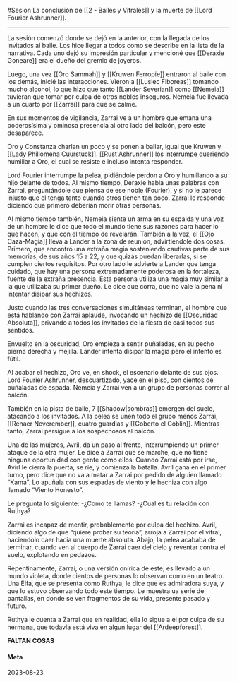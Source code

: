 #Sesion
La conclusión de [[2 - Bailes y Vitrales]] y la muerte de [[Lord Fourier Ashrunner]].

---

La sesión comenzó donde se dejó en la anterior, con la llegada de los invitados al baile. Los hice llegar a todos como se describe en la lista de la narrativa. Cada uno dejó su impresión particular y mencioné que [[Deraxie Goneare]] era el dueño del gremio de joyeros.

Luego, una vez [[Oro Sammah]] y [[Kruwen Ferropie]] entraron al baile con los demás, inicié las interacciones. Vieron a [[Luslec Fiboreas]] tomando mucho alcohol, lo que hizo que tanto [[Lander Severian]] como [[Nemeia]] tuvieran que tomar por culpa de otros nobles inseguros. Nemeia fue llevada a un cuarto por [[Zarrai]] para que se calme.

En sus momentos de vigilancia, Zarrai ve a un hombre que emana una poderosísima y ominosa presencia al otro lado del balcón, pero este desaparece.

Oro y Constanza charlan un poco y se ponen a bailar, igual que Kruwen y [[Lady Phillomena Cuurstuck]]. [[Rust Ashrunner]] los interrumpe queriendo humillar a Oro, el cual se resiste e incluso intenta responder.

Lord Fourier interrumpe la pelea, pidiéndole perdon a Oro y humillando a su hijo delante de todos. Al mismo tiempo, Deraxie habla unas palabras con Zarrai, preguntándole que piensa de ese noble (Fourier), y si no le parece injusto que el tenga tanto cuando otros tienen tan poco. Zarrai le responde diciendo que primero deberían morir otras personas.

Al mismo tiempo también, Nemeia siente un arma en su espalda y una voz de un hombre le dice que todo el mundo tiene sus razones para hacer lo que hacen, y que con el tiempo de revelarán. También a la vez, el [[Ojo Caza-Magia]] lleva a Lander a la zona de reunión, advirtiendole dos cosas. Primero, que encontró una extraña magia sosteniendo cautivas parte de sus memorias, de sus años 15 a 22, y que quizás puedan liberarlas, si se cumplen ciertos requisitos. Por otro lado le advierte a Lander que tenga cuidado, que hay una persona extremadamente poderosa en la fortaleza, fuente de la extraña presencia. Esta persona utiliza una magia muy similar a la que utilizaba su primer dueño. Le dice que corra, que no vale la pena ni intentar disipar sus hechizos.

Justo cuando las tres conversaciones simultáneas terminan, el hombre que está hablando con  Zarrai aplaude, invocando un hechizo de [[Oscuridad Absoluta]], privando a todos los invitados de la fiesta de casi todos sus sentidos.

Envuelto en la oscuridad, Oro empieza a sentir puñaladas, en su pecho pierna derecha y mejilla. Lander intenta disipar la magia pero el intento es fútil.

Al acabar el hechizo, Oro ve, en shock, el escenario delante de sus ojos. Lord Fourier Ashrunner, descuartizado, yace en el piso, con cientos de puñaladas de espada. Nemeia y Zarrai ven a un grupo de personas correr al balcón.

También en la pista de baile, 7 [[Shadow|sombras]] emergen del suelo, atacando a los invitados. A la pelea se unen todo el grupo menos Zarrai, [[Renaer Neverember]], cuatro guardias y [[Goberto el Goblin]]. Mientras tanto, Zarrai persigue a los sospechosos al balcón.

Una de las mujeres, Avril, da un paso al frente, interrumpiendo un primer ataque de la otra mujer. Le dice a Zarrai que se marche, que no tiene ninguna oportunidad con gente como ellos. Cuando Zarrai está por irse, Avirl le cierra la puerta, se ríe, y comienza la batalla. Avril gana en el primer turno, pero dice que no va a matar a Zarrai por pedido de alguien llamado “Kama”. Lo apuñala con sus espadas de viento y le hechiza con algo llamado “Viento Honesto”.

Le pregunta lo siguiente:
-¿Como te llamas?
-¿Cual es tu relación con Ruthya?

Zarrai es incapaz de mentir, probablemente por culpa del hechizo. Avril, diciendo algo de que “quiere probar su teoría”, arroja a Zarrai por el vitral, haciendolo caer hacia una muerte absoluta. Abajo, la pelea acababa de terminar, cuando ven al cuerpo de Zarrai caer del cielo y reventar contra el suelo, explotando en pedazos.

Repentinamente, Zarrai, o una versión onírica de este, es llevado a un mundo violeta, donde cientos de personas lo observan como en un teatro. Una Elfa, que se presenta como Ruthya, le dice que es admiradora suya, y que lo estuvo observando todo este tiempo. Le muestra ua serie de pantallas, en donde se ven fragmentos de su vida, presente pasado y futuro.

Ruthya le cuenta a Zarrai que en realidad, ella lo sigue a el por culpa de su hermana, que todavía está viva en algun lugar del [[Ardeepforest]].

**FALTAN COSAS**

#### Meta
2023-08-23

